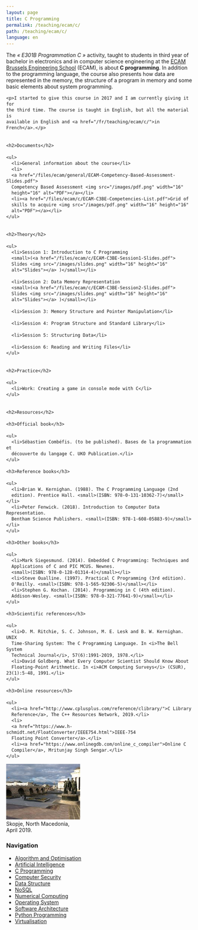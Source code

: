 ```yaml
---
layout: page
title: C Programming
permalink: /teaching/ecam/c/
path: /teaching/ecam/c/
language: en
---
```


<div class="page-col-wrapper">
  <div class="page-col page-col-1">
    <p>The <i>« E301B Programmation C »</i> activity, taught to students in 
    third year of bachelor in electronics and in computer science engineering
    at the <a href="https://www.vinci.be/fr-be/ecam">ECAM Brussels Engineering
    School</a> (ECAM), is about <b>C programming</b>. In addition to the
    programming language, the course also presents how data are represented in
    the memory, the structure of a program in memory and some basic elements
    about system programming.</p>

    <p>I started to give this course in 2017 and I am currently giving it for
    the third time. The course is taught in English, but all the material is
    available in English and <a href="/fr/teaching/ecam/c/">in
    French</a>.</p>


    <h2>Documents</h2>

    <ul>
      <li>General information about the course</li>
      <li>
      <a href="/files/ecam/general/ECAM-Competency-Based-Assessment-Slides.pdf">
      Competency Based Assessment <img src="/images/pdf.png" width="16"
      height="16" alt="PDF"></a></li>
      <li><a href="/files/ecam/c/ECAM-C3BE-Competencies-List.pdf">Grid of
      skills to acquire <img src="/images/pdf.png" width="16" height="16"
      alt="PDF"></a></li>
    </ul>


    <h2>Theory</h2>

    <ul>
      <li>Session 1: Introduction to C Programming
      <small>(<a href="/files/ecam/c/ECAM-C3BE-Session1-Slides.pdf">
      Slides <img src="/images/slides.png" width="16" height="16"
      alt="Slides"></a> )</small></li>

      <li>Session 2: Data Memory Representation
      <small>(<a href="/files/ecam/c/ECAM-C3BE-Session2-Slides.pdf">
      Slides <img src="/images/slides.png" width="16" height="16"
      alt="Slides"></a> )</small></li>

      <li>Session 3: Memory Structure and Pointer Manipulation</li>

      <li>Session 4: Program Structure and Standard Library</li>

      <li>Session 5: Structuring Data</li>

      <li>Session 6: Reading and Writing Files</li>
    </ul>


    <h2>Practice</h2>

    <ul>
      <li>Work: Creating a game in console mode with C</li>
    </ul>


    <h2>Resources</h2>

    <h3>Official book</h3>

    <ul>
      <li>Sébastien Combéfis. (to be published). Bases de la programmation et
      découverte du langage C. UKO Publication.</li>
    </ul>

    <h3>Reference books</h3>

    <ul>
      <li>Brian W. Kernighan. (1988). The C Programming Language (2nd
      edition). Prentice Hall. <small>(ISBN: 978-0-131-10362-7)</small></li>
      <li>Peter Fenwick. (2018). Introduction to Computer Data Representation.
      Bentham Science Publishers. <small>(ISBN: 978-1-608-05883-9)</small></li>
    </ul>

    <h3>Other books</h3>

    <ul>
      <li>Mark Siegesmund. (2014). Embedded C Programming: Techniques and
      Applications of C and PIC MCUS. Newnes.
      <small>(ISBN: 978-0-128-01314-4)</small></li>
      <li>Steve Oualline. (1997). Practical C Programming (3rd edition).
      O'Reilly. <small>(ISBN: 978-1-565-92306-5)</small></li>
      <li>Stephen G. Kochan. (2014). Programming in C (4th edition).
      Addison-Wesley. <small>(ISBN: 978-0-321-77641-9)</small></li>
    </ul>

    <h3>Scientific references</h3>

    <ul>
      <li>D. M. Ritchie, S. C. Johnson, M. E. Lesk and B. W. Kernighan. UNIX
      Time-Sharing System: The C Programming Language. In <i>The Bell System
      Technical Journal</i>, 57(6):1991-2019, 1978.</li>
      <li>David Goldberg. What Every Computer Scientist Should Know About
      Floating-Point Arithmetic. In <i>ACM Computing Surveys</i> (CSUR), 23(1):5-48, 1991.</li>
    </ul>

    <h3>Online resources</h3>

    <ul>
      <li><a href="http://www.cplusplus.com/reference/clibrary/">C Library 
      Reference</a>, The C++ Resources Network, 2019.</li>
      <li>
      <a href="https://www.h-schmidt.net/FloatConverter/IEEE754.html">IEEE-754
      Floating Point Converter</a>.</li>
      <li><a href="https://www.onlinegdb.com/online_c_compiler">Online C
      Compiler</a>, Mritunjay Singh Sengar.</li>
    </ul>
  </div>
  <div class="page-col page-col-2">
    <p><img src="/images/skopje.jpg" alt="Skopje, North Macedonia, April
    2019." width="200" height="150"><br>
    Skopje, North Macedonia,<br>April 2019.</p>
    <h3>Navigation</h3>
    <ul class="navigation">
      <li><a href="/teaching/ecam/algopti/">Algorithm and Optimisation</a></li>
      <li><a href="/teaching/ecam/ai/">Artificial Intelligence</a></li>
      <li><a href="/teaching/ecam/c/">C Programming</a></li>
      <li><a href="/teaching/ecam/security/">Computer Security</a></li>
      <li><a href="/teaching/ecam/datastruct/">Data Structure</a></li>
      <li><a href="/teaching/ecam/nosql/">NoSQL</a></li>
      <li><a href="/teaching/ecam/numcomp/">Numerical Computing</a></li>
      <li><a href="/teaching/ecam/os/">Operating System</a></li>
      <li><a href="/teaching/ecam/softarch/">Software Architecture</a></li>
      <li><a href="/teaching/ecam/python/">Python Programming</a></li>
      <li><a href="/teaching/ecam/virtualisation/">Virtualisation</a></li>
    </ul>
  </div>
</div>
